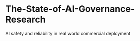 # The-State-of-AI-Governance-Research
AI safety and reliability in real world commercial deployment
